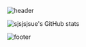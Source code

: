 
<!--
**sjsjsjsue/sjsjsjsue** is a ✨ _special_ ✨ repository because its `README.md` (this file) appears on your GitHub profile.

Here are some ideas to get you started:

- 🔭 I’m currently working on ...
- 🌱 I’m currently learning ...
- 👯 I’m looking to collaborate on ...
- 🤔 I’m looking for help with ...
- 💬 Ask me about ...
- 📫 How to reach me: ...
- 😄 Pronouns: ...
- ⚡ Fun fact: ...
[Anurag's GitHub stats](https://github-readme-stats.vercel.app/api?sjsjsjsue=anuraghazra&theme=darcula_icons=true) <맨 아래 S>
<a href="버튼을 눌렀을 때 이동할 링크" target="_blank"><img src="https://img.shields.io/badge/뱃지레이블-배경색?style=뱃지모양&logo=로고&logoColor=로고색상"/></a>
![header](https://capsule-render.vercel.app/api?type=wave&color=auto&height=300&section=header&text=capsule%20render&fontSize=90) <맨위 꾸미기>
-->

![header](https://capsule-render.vercel.app/api?type=waving&color=0:FFFFFF,100:86E57F&height=300&section=header&text=Welcome&fontSize=80&fontColor=F6F6F6&animation=twinkling)


![sjsjsjsue's GitHub stats](https://github-readme-stats.vercel.app/api?username=sjsjsjsue&theme=dark&show_icons=true)

![footer](https://capsule-render.vercel.app/api?section=footer&text=Thank_you&color=0:FFFFFF,100:86E57F)
